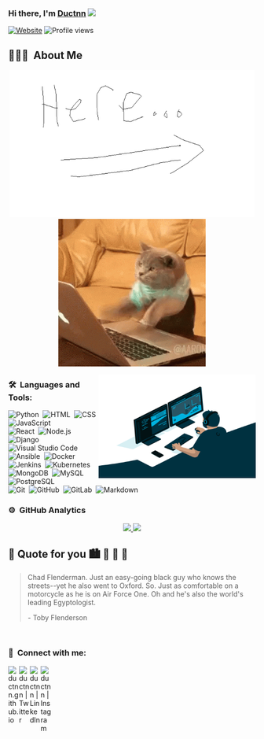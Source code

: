 <!-- ![Background](img/ductn.jpg) -->

### Hi there, I'm [Ductnn][website] <img src="https://media.giphy.com/media/hvRJCLFzcasrR4ia7z/giphy.gif" width="25px">

[![Website](https://img.shields.io/website?label=ductn.info&style=for-the-badge&url=https://ductn.info)](https://ductn.info) ![Profile views](https://gpvc.arturio.dev/ductnn)

## 👨🏻‍💻 &nbsp;About Me

<p align="center">
    <img src="./img/here.png" width="500" height="300">
    <img src="./img/meow.gif">
</p>

<!-- ### 💸 Shopping on my [store](https://golozone.com) 💳

<p align="center">
    <a href="https://golozone.com">
        <img src="./img/store.png" width="500"/>
    </a>
</p> -->

<img align="right" alt="GIF" src="./img/code.gif" width="320" height="210" />

### 🛠 &nbsp;Languages and Tools:

![Python](https://img.shields.io/badge/-Python-05122A?style=flat&logo=python)&nbsp;
![HTML](https://img.shields.io/badge/-HTML-05122A?style=flat&logo=HTML5)&nbsp;
![CSS](https://img.shields.io/badge/-CSS-05122A?style=flat&logo=CSS3&logoColor=1572B6)&nbsp;
![JavaScript](https://img.shields.io/badge/-JavaScript-05122A?style=flat&logo=javascript)&nbsp;\
![React](https://img.shields.io/badge/-React-05122A?style=flat&logo=react)&nbsp;
![Node.js](https://img.shields.io/badge/-Node.js-05122A?style=flat&logo=node.js)&nbsp;
![Django](https://img.shields.io/badge/-Django-05122A?style=flat&logo=django&logoColor=092E20)&nbsp;
![Visual Studio Code](https://img.shields.io/badge/-Visual%20Studio%20Code-05122A?style=flat&logo=visual-studio-code&logoColor=007ACC)&nbsp;\
![Ansible](https://img.shields.io/badge/-Ansible-05122A?style=flat&logo=Ansible)&nbsp;
![Docker](https://img.shields.io/badge/-Docker-05122A?style=flat&logo=Docker)&nbsp;
![Jenkins](https://img.shields.io/badge/-Jenkins-05122A?style=flat&logo=jenkins)&nbsp;
![Kubernetes](https://img.shields.io/badge/-Kubernetes-05122A?style=flat&logo=Kubernetes)\
![MongoDB](https://img.shields.io/badge/-MongoDB-05122A?style=flat&logo=mongodb)&nbsp;
![MySQL](https://img.shields.io/badge/-MySQL-05122A?style=flat&logo=mysql)&nbsp;
![PostgreSQL](https://img.shields.io/badge/-PostgreSQL-05122A?style=flat&logo=postgresql)&nbsp;\
![Git](https://img.shields.io/badge/-Git-05122A?style=flat&logo=git)&nbsp;
![GitHub](https://img.shields.io/badge/-GitHub-05122A?style=flat&logo=github)&nbsp;
![GitLab](https://img.shields.io/badge/-GitLab-05122A?style=flat&logo=gitlab)&nbsp;
![Markdown](https://img.shields.io/badge/-Markdown-05122A?style=flat&logo=markdown)

### ⚙️ &nbsp;GitHub Analytics

<p align="center">
    <a href="https://github.com/ductnn">
        <img height="180em" src="https://github-readme-stats-eight-theta.vercel.app/api?username=ductnn&show_icons=true&theme=algolia&include_all_commits=true&count_private=true"/>
        <img height="180em" src="https://github-readme-stats-eight-theta.vercel.app/api/top-langs/?username=ductnn&layout=compact&langs_count=8&theme=algolia"/>
    </a>
</p>

## 🎥 Quote for you 🏙 🌅 🌇 🌆

> Chad Flenderman. Just an easy-going black guy who knows the streets--yet he also went to Oxford. So. Just as comfortable on a motorcycle as he is on Air Force One. Oh and he's also the world's leading Egyptologist.
>
> <p>- Toby Flenderson</p>

<br />

### 📸 &nbsp;Connect with me:

[<img align="left" alt="ductnn.github.io" width="22px" src="https://avatars.githubusercontent.com/u/22121217?s=400&u=b331f35d43e369366b36162c77b89437a83b7ca3&v=4" />][website]&nbsp;
[<img align="left" alt="ductnn | Twitter" width="22px" src="https://cdn.jsdelivr.net/npm/simple-icons@v3/icons/twitter.svg" />][twitter]&nbsp;
[<img align="left" alt="ductnn | LinkedIn" width="22px" src="https://cdn.jsdelivr.net/npm/simple-icons@v3/icons/linkedin.svg" />][linkedin]&nbsp;
[<img align="left" alt="ductnn | Instagram" width="22px" src="https://cdn.jsdelivr.net/npm/simple-icons@v3/icons/instagram.svg" />][instagram]

<br />

[website]: https://ductn.info
[twitter]: https://twitter.com/ductn4
[instagram]: https://instagram.com/ductn_
[linkedin]: https://linkedin.com/in/ductnn

